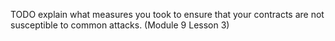 TODO explain what measures you took to ensure that your contracts are not susceptible to common attacks. (Module 9 Lesson 3)